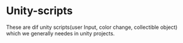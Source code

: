 # Unity-scripts
These are dif unity scripts(user Input, color change, collectible object) which we generally needes in unity projects.
